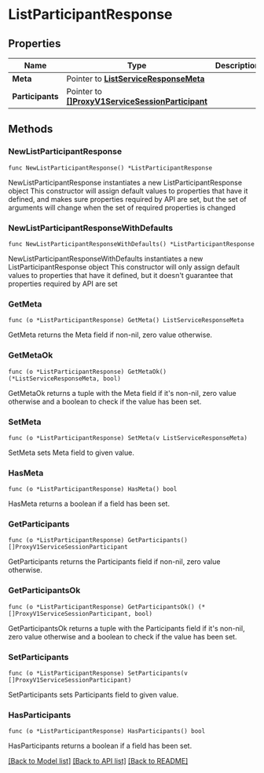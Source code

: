 # ListParticipantResponse

## Properties

Name | Type | Description | Notes
------------ | ------------- | ------------- | -------------
**Meta** | Pointer to [**ListServiceResponseMeta**](ListServiceResponse_meta.md) |  | [optional] 
**Participants** | Pointer to [**[]ProxyV1ServiceSessionParticipant**](ProxyV1ServiceSessionParticipant.md) |  | [optional] 

## Methods

### NewListParticipantResponse

`func NewListParticipantResponse() *ListParticipantResponse`

NewListParticipantResponse instantiates a new ListParticipantResponse object
This constructor will assign default values to properties that have it defined,
and makes sure properties required by API are set, but the set of arguments
will change when the set of required properties is changed

### NewListParticipantResponseWithDefaults

`func NewListParticipantResponseWithDefaults() *ListParticipantResponse`

NewListParticipantResponseWithDefaults instantiates a new ListParticipantResponse object
This constructor will only assign default values to properties that have it defined,
but it doesn't guarantee that properties required by API are set

### GetMeta

`func (o *ListParticipantResponse) GetMeta() ListServiceResponseMeta`

GetMeta returns the Meta field if non-nil, zero value otherwise.

### GetMetaOk

`func (o *ListParticipantResponse) GetMetaOk() (*ListServiceResponseMeta, bool)`

GetMetaOk returns a tuple with the Meta field if it's non-nil, zero value otherwise
and a boolean to check if the value has been set.

### SetMeta

`func (o *ListParticipantResponse) SetMeta(v ListServiceResponseMeta)`

SetMeta sets Meta field to given value.

### HasMeta

`func (o *ListParticipantResponse) HasMeta() bool`

HasMeta returns a boolean if a field has been set.

### GetParticipants

`func (o *ListParticipantResponse) GetParticipants() []ProxyV1ServiceSessionParticipant`

GetParticipants returns the Participants field if non-nil, zero value otherwise.

### GetParticipantsOk

`func (o *ListParticipantResponse) GetParticipantsOk() (*[]ProxyV1ServiceSessionParticipant, bool)`

GetParticipantsOk returns a tuple with the Participants field if it's non-nil, zero value otherwise
and a boolean to check if the value has been set.

### SetParticipants

`func (o *ListParticipantResponse) SetParticipants(v []ProxyV1ServiceSessionParticipant)`

SetParticipants sets Participants field to given value.

### HasParticipants

`func (o *ListParticipantResponse) HasParticipants() bool`

HasParticipants returns a boolean if a field has been set.


[[Back to Model list]](../README.md#documentation-for-models) [[Back to API list]](../README.md#documentation-for-api-endpoints) [[Back to README]](../README.md)


